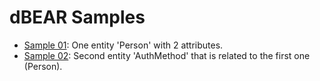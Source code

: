 # dBEAR Samples

* [Sample 01](./01_person): One entity 'Person' with 2 attributes.
* [Sample 02](./02_auth_method): Second entity 'AuthMethod' that is related to the first one (Person).

